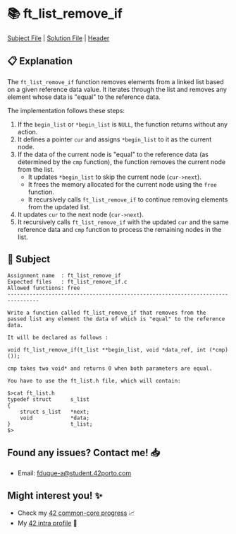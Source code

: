 # :books: ft_list_remove_if

[Subject File](./subject.en.txt) | [Solution File](ft_list_remove_if.c) |  [Header](./ft_list.h)

## :clipboard: Explanation

The `ft_list_remove_if` function removes elements from a linked list based on a given reference data value. It iterates through the list and removes any element whose data is "equal" to the reference data.

The implementation follows these steps:

1. If the `begin_list` or `*begin_list` is `NULL`, the function returns without any action.
2. It defines a pointer `cur` and assigns `*begin_list` to it as the current node.
3. If the data of the current node is "equal" to the reference data (as determined by the `cmp` function), the function removes the current node from the list.
   - It updates `*begin_list` to skip the current node (`cur->next`).
   - It frees the memory allocated for the current node using the `free` function.
   - It recursively calls `ft_list_remove_if` to continue removing elements from the updated list.
4. It updates `cur` to the next node (`cur->next`).
5. It recursively calls `ft_list_remove_if` with the updated `cur` and the same reference data and `cmp` function to process the remaining nodes in the list.

## :pencil: Subject

```
Assignment name  : ft_list_remove_if
Expected files   : ft_list_remove_if.c
Allowed functions: free
--------------------------------------------------------------------------------

Write a function called ft_list_remove_if that removes from the
passed list any element the data of which is "equal" to the reference data.

It will be declared as follows :

void ft_list_remove_if(t_list **begin_list, void *data_ref, int (*cmp)());

cmp takes two void* and returns 0 when both parameters are equal.

You have to use the ft_list.h file, which will contain:

$>cat ft_list.h
typedef struct      s_list
{
    struct s_list   *next;
    void            *data;
}                   t_list;
$>
```

## Found any issues? Contact me! 📥

- Email: fduque-a@student.42porto.com

## Might interest you! :sparkles:

- Check my [42 common-core progress](https://github.com/fduquea/42cursus) :chart_with_upwards_trend:
- My [42 intra profile](https://profile.intra.42.fr/users/fduque-a) :bust_in_silhouette: